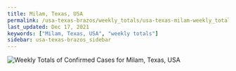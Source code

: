 ```yaml
---
title: Milam, Texas, USA
permalink: /usa-texas-brazos/weekly_totals/usa-texas-milam-weekly_totals.html
last_updated: Dec 17, 2021
keywords: ["Milam, Texas, USA", "weekly totals"]
sidebar: usa-texas-brazos_sidebar
---
```


![Weekly Totals of Confirmed Cases for Milam, Texas, USA](/covid_tracker/images/graphs/usa-texas-milam-weekly_totals_graph.png)
